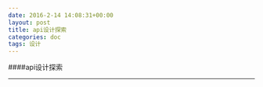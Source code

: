 ```yaml
---
date: 2016-2-14 14:08:31+00:00
layout: post
title: api设计探索
categories: doc
tags: 设计
---
```


####api设计探索


----------


